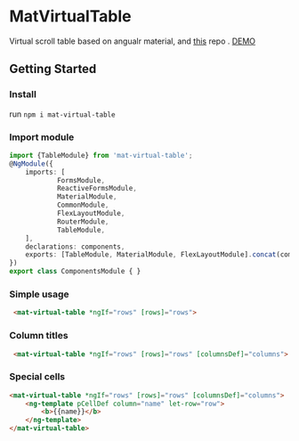 # MatVirtualTable
Virtual scroll table based on angualr material, and [this](https://github.com/lujian98/Angular-Material-Virtual-Scroll) repo . [DEMO](https://stackblitz.com/edit/angular-mhkadr?file=src%2Fapp%2Fapp.component.ts)

## Getting Started

### Install
run `npm i mat-virtual-table`

### Import module

```typescript
import {TableModule} from 'mat-virtual-table';
@NgModule({
    imports: [
            FormsModule,
            ReactiveFormsModule,
            MaterialModule,
            CommonModule,
            FlexLayoutModule,
            RouterModule,
            TableModule,
    ],
    declarations: components,
    exports: [TableModule, MaterialModule, FlexLayoutModule].concat(components),
})
export class ComponentsModule { }
```

### Simple usage
```html
 <mat-virtual-table *ngIf="rows" [rows]="rows">
```

### Column titles
```html
 <mat-virtual-table *ngIf="rows" [rows]="rows" [columnsDef]="columns">
```

### Special cells
```html
<mat-virtual-table *ngIf="rows" [rows]="rows" [columnsDef]="columns">
    <ng-template pCellDef column="name" let-row="row">
        <b>{{name}}</b>
    </ng-template>
</mat-virtual-table>
```


